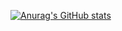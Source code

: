 [![Anurag's GitHub stats](https://github-readme-stats.vercel.app/api?username=2648782102)](https://github.com/anuraghazra/github-readme-stats)
